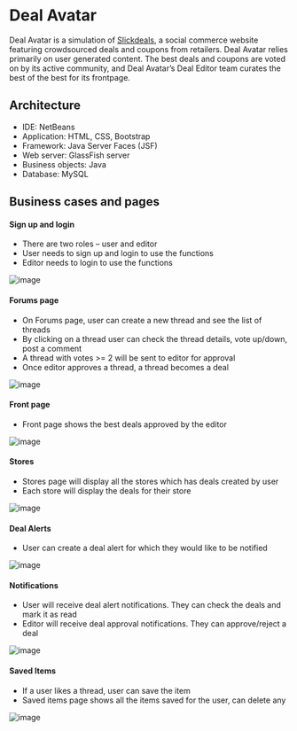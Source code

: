 # Deal Avatar

Deal Avatar is a simulation of <a href='https://slickdeals.net/'>Slickdeals</a>, a social commerce website featuring crowdsourced deals and coupons from retailers. Deal Avatar relies primarily on user generated content. The best deals and coupons are voted on by its active community, and Deal Avatar’s Deal Editor team curates the best of the best for its frontpage.


## Architecture

- IDE: NetBeans
- Application: HTML, CSS, Bootstrap
- Framework: Java Server Faces (JSF)
- Web server: GlassFish server
- Business objects: Java
- Database: MySQL


## Business cases and pages
#### Sign up and login
- There are two roles – user and editor
- User needs to sign up and login to use the functions
- Editor needs to login to use the functions

![image](https://user-images.githubusercontent.com/70220146/119933822-6fda6180-bf4a-11eb-8fbf-1348fe0fd961.png)

#### Forums page
- On Forums page, user can create a new thread and see the list of threads
- By clicking on a thread user can check the thread details, vote up/down, post a comment
- A thread with votes >= 2 will be sent to editor for approval
- Once editor approves a thread, a thread becomes a deal

![image](https://user-images.githubusercontent.com/70220146/119934151-fb53f280-bf4a-11eb-9e9d-70b0528e1390.png)

#### Front page
- Front page shows the best deals approved by the editor

![image](https://user-images.githubusercontent.com/70220146/119933954-a7e1a480-bf4a-11eb-84ea-6061b5b86463.png)

#### Stores
- Stores page will display all the stores which has deals created by user
- Each store will display the deals for their store

![image](https://user-images.githubusercontent.com/70220146/119934308-30604500-bf4b-11eb-9123-33a3e9091af7.png)

#### Deal Alerts
- User can create a deal alert for which they would like to be notified

![image](https://user-images.githubusercontent.com/70220146/119934217-145ca380-bf4b-11eb-8502-cee5f80294de.png)

#### Notifications
- User will receive deal alert notifications. They can check the deals and mark it as read
- Editor will receive deal approval notifications. They can approve/reject a deal

![image](https://user-images.githubusercontent.com/70220146/119934600-a6fd4280-bf4b-11eb-9897-ac6dc4f0ab93.png)

#### Saved Items
- If a user likes a thread, user can save the item 
- Saved items page shows all the items saved for the user, can delete any

![image](https://user-images.githubusercontent.com/70220146/119934404-5a196c00-bf4b-11eb-8ef8-9ee924b18a89.png)
